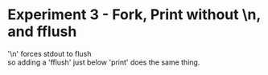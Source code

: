 # Experiment 3 - Fork, Print without \n, and fflush
 
'\n' forces stdout to flush   
so adding a 'fflush' just below 'print' does the same thing.
